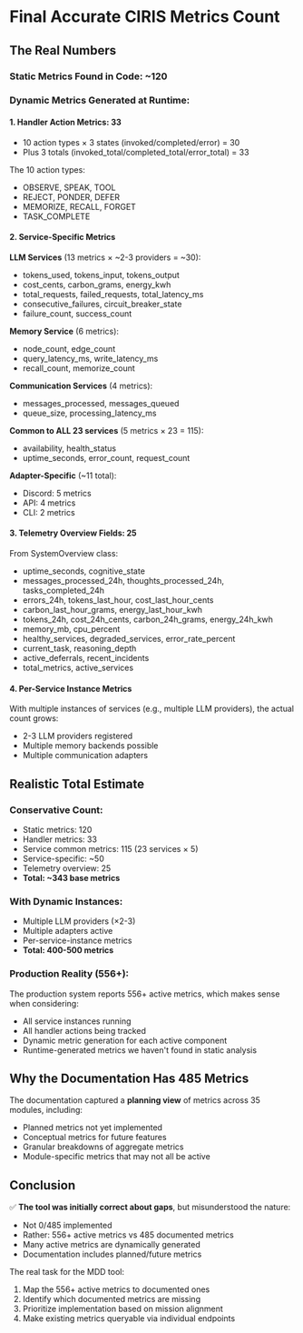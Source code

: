 # Final Accurate CIRIS Metrics Count

## The Real Numbers

### Static Metrics Found in Code: ~120

### Dynamic Metrics Generated at Runtime:

#### 1. Handler Action Metrics: 33
- 10 action types × 3 states (invoked/completed/error) = 30
- Plus 3 totals (invoked_total/completed_total/error_total) = 33

The 10 action types:
- OBSERVE, SPEAK, TOOL
- REJECT, PONDER, DEFER
- MEMORIZE, RECALL, FORGET
- TASK_COMPLETE

#### 2. Service-Specific Metrics

**LLM Services** (13 metrics × ~2-3 providers = ~30):
- tokens_used, tokens_input, tokens_output
- cost_cents, carbon_grams, energy_kwh
- total_requests, failed_requests, total_latency_ms
- consecutive_failures, circuit_breaker_state
- failure_count, success_count

**Memory Service** (6 metrics):
- node_count, edge_count
- query_latency_ms, write_latency_ms
- recall_count, memorize_count

**Communication Services** (4 metrics):
- messages_processed, messages_queued
- queue_size, processing_latency_ms

**Common to ALL 23 services** (5 metrics × 23 = 115):
- availability, health_status
- uptime_seconds, error_count, request_count

**Adapter-Specific** (~11 total):
- Discord: 5 metrics
- API: 4 metrics
- CLI: 2 metrics

#### 3. Telemetry Overview Fields: 25
From SystemOverview class:
- uptime_seconds, cognitive_state
- messages_processed_24h, thoughts_processed_24h, tasks_completed_24h
- errors_24h, tokens_last_hour, cost_last_hour_cents
- carbon_last_hour_grams, energy_last_hour_kwh
- tokens_24h, cost_24h_cents, carbon_24h_grams, energy_24h_kwh
- memory_mb, cpu_percent
- healthy_services, degraded_services, error_rate_percent
- current_task, reasoning_depth
- active_deferrals, recent_incidents
- total_metrics, active_services

#### 4. Per-Service Instance Metrics
With multiple instances of services (e.g., multiple LLM providers), the actual count grows:
- 2-3 LLM providers registered
- Multiple memory backends possible
- Multiple communication adapters

## Realistic Total Estimate

### Conservative Count:
- Static metrics: 120
- Handler metrics: 33
- Service common metrics: 115 (23 services × 5)
- Service-specific: ~50
- Telemetry overview: 25
- **Total: ~343 base metrics**

### With Dynamic Instances:
- Multiple LLM providers (×2-3)
- Multiple adapters active
- Per-service-instance metrics
- **Total: 400-500 metrics**

### Production Reality (556+):
The production system reports 556+ active metrics, which makes sense when considering:
- All service instances running
- All handler actions being tracked
- Dynamic metric generation for each active component
- Runtime-generated metrics we haven't found in static analysis

## Why the Documentation Has 485 Metrics

The documentation captured a **planning view** of metrics across 35 modules, including:
- Planned metrics not yet implemented
- Conceptual metrics for future features
- Granular breakdowns of aggregate metrics
- Module-specific metrics that may not all be active

## Conclusion

✅ **The tool was initially correct about gaps**, but misunderstood the nature:
- Not 0/485 implemented
- Rather: 556+ active metrics vs 485 documented metrics
- Many active metrics are dynamically generated
- Documentation includes planned/future metrics

The real task for the MDD tool:
1. Map the 556+ active metrics to documented ones
2. Identify which documented metrics are missing
3. Prioritize implementation based on mission alignment
4. Make existing metrics queryable via individual endpoints
